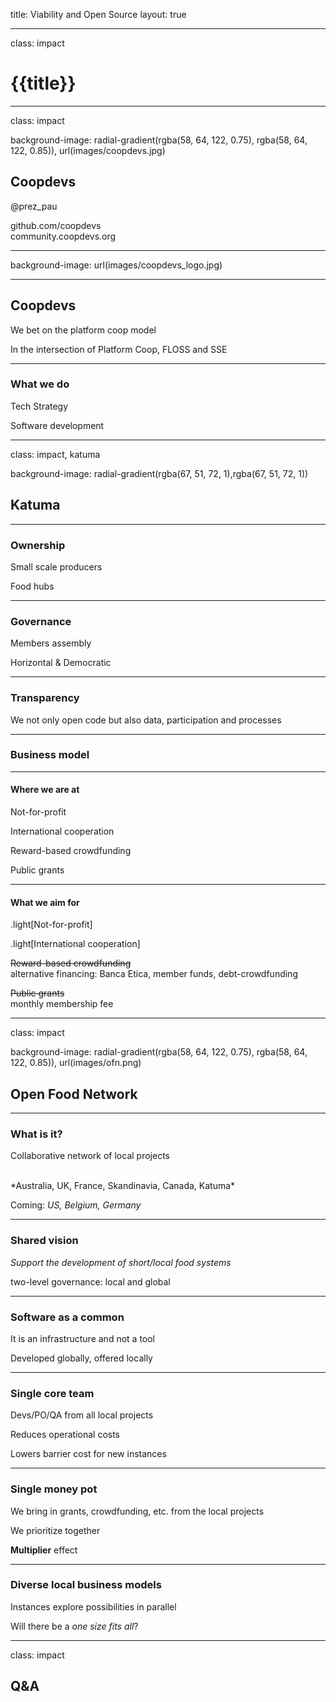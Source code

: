 title: Viability and Open Source
layout: true

---

class: impact

# {{title}}

---

class: impact

background-image: radial-gradient(rgba(58, 64, 122, 0.75), rgba(58, 64, 122, 0.85)), url(images/coopdevs.jpg)

## Coopdevs

@prez_pau

github.com/coopdevs<br>
community.coopdevs.org

---

background-image: url(images/coopdevs_logo.jpg)

---

## Coopdevs

We bet on the platform coop model

In the intersection of Platform Coop, FLOSS and SSE

---

### What we do

Tech Strategy

Software development

---

class: impact, katuma

background-image: radial-gradient(rgba(67, 51, 72, 1),rgba(67, 51, 72, 1))

## Katuma

---

### Ownership

Small scale producers

Food hubs

---

### Governance

Members assembly

Horizontal & Democratic

---

### Transparency

We not only open code but also data, participation and processes

---

### Business model

---

#### Where we are at

Not-for-profit

International cooperation

Reward-based crowdfunding

Public grants

---

#### What we aim for

.light[Not-for-profit]

.light[International cooperation]

~~Reward-based crowdfunding~~<br>
alternative financing: Banca Etica, member funds, debt-crowdfunding

~~Public grants~~<br>
monthly membership fee

---

class: impact

background-image: radial-gradient(rgba(58, 64, 122, 0.75), rgba(58, 64, 122, 0.85)), url(images/ofn.png)

## Open Food Network

---

### What is it?

Collaborative network of local projects

<br>
*Australia, UK, France, Skandinavia, Canada, Katuma*

Coming: *US, Belgium, Germany*

---

### Shared vision

*Support the development of short/local food systems*

two-level governance: local and global

---

### Software as a common

It is an infrastructure and not a tool

Developed globally, offered locally

---

### Single core team

Devs/PO/QA from all local projects

Reduces operational costs

Lowers barrier cost for new instances

---

### Single money pot

We bring in grants, crowdfunding, etc. from the local projects

We prioritize together

**Multiplier** effect

---

### Diverse local business models

Instances explore possibilities in parallel

Will there be a *one size fits all*?

---

class: impact

## Q&A

